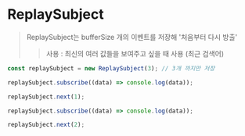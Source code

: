 # ReplaySubject

> ReplaySubject는 bufferSize 개의 이벤트를 저장해 '처음부터 다시 방출'
>
> > 사용 : 최신의 여러 값들을 보여주고 싶을 때 사용 (최근 검색어)

```js
const replaySubject = new ReplaySubject(3); // 3개 까지만 저장

replaySubject.subscribe((data) => console.log(data));

replaySubject.next(1);

replaySubject.subscribe((data) => console.log(data));

replaySubject.next(2);
```
